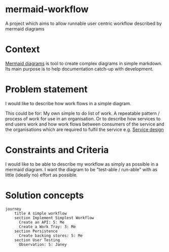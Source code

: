 # mermaid-workflow
A project which aims to allow runnable user centric workflow described by mermaid diagrams

# Context
[Mermaid diagrams](https://mermaid.js.org/) is tool to create complex diagrams in simple markdown. Its main purpose is to help documentation catch-up with development.

# Problem statement
I would like to describe how work flows in a simple diagram.

This could be for:
My own simple to do list of work.
A repeatable pattern / process of work for use in an organisation.
Or to describe how services to end users work and how work flows between consumers of the service and the organisations which are required to fulfil the service e.g. [Service design](https://gds.blog.gov.uk/2016/04/18/what-we-mean-by-service-design/) 

# Constraints and Criteria
I would like to be able to describe my workflow as simply as possible in a mermaid diagram.
I want the diagram to be "test-able / run-able" with as little (ideally no) effort as possible.

# Solution concepts
```mermaid
journey
    title A simple workflow
    section Implement Simplest Workflow
      Create an API: 5: Me
      Create a Work Tray: 3: Me
    section Persistence
      Create backing stores: 5: Me
    section User Testing
      Observation: 5: Janey
```
